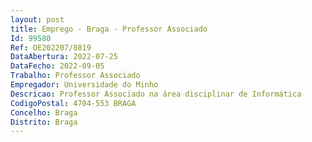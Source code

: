 ```yaml
--- 
layout: post
title: Emprego - Braga - Professor Associado
Id: 99580
Ref: OE202207/0819
DataAbertura: 2022-07-25
DataFecho: 2022-09-05
Trabalho: Professor Associado
Empregador: Universidade do Minho
Descricao: Professor Associado na área disciplinar de Informática
CodigoPostal: 4704-553 BRAGA
Concelho: Braga
Distrito: Braga
--- 
```

